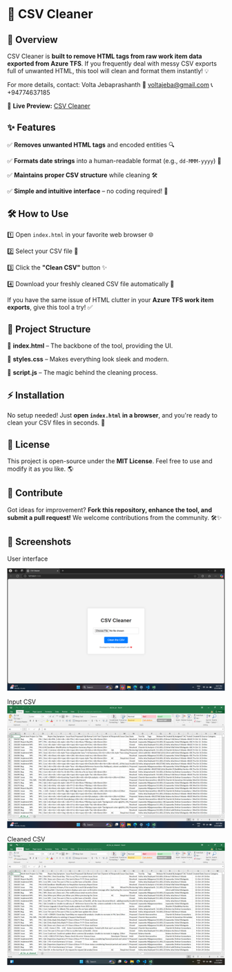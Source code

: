 # 🚀 CSV Cleaner

## 🌟 Overview

CSV Cleaner is **built to remove HTML tags from raw work item data exported from Azure TFS**. If you frequently deal with messy CSV exports full of unwanted HTML, this tool will clean and format them instantly! 💡

For more details, contact:
Volta Jebaprashanth
📧 voltajeba@gmail.com
📞 +94774637185

🔗 **Live Preview:** [CSV Cleaner](https://voltajebaprashanth97.github.io/CSV_Cleaner/)

## ✨ Features

✅ **Removes unwanted HTML tags** and encoded entities 🔍

✅ **Formats date strings** into a human-readable format (e.g., `dd-MMM-yyyy`) 📅

✅ **Maintains proper CSV structure** while cleaning 🛠️

✅ **Simple and intuitive interface** – no coding required! 🚀

## 🛠️ How to Use

1️⃣ Open `index.html` in your favorite web browser 🌐

2️⃣ Select your CSV file 📂

3️⃣ Click the **"Clean CSV"** button ✨

4️⃣ Download your freshly cleaned CSV file automatically 🎉

If you have the same issue of HTML clutter in your **Azure TFS work item exports**, give this tool a try! ✅

## 📂 Project Structure

📌 **index.html** – The backbone of the tool, providing the UI.

📌 **styles.css** – Makes everything look sleek and modern.

📌 **script.js** – The magic behind the cleaning process.

## ⚡ Installation

No setup needed! Just **open `index.html` in a browser**, and you're ready to clean your CSV files in seconds. 🚀

## 📜 License

This project is open-source under the **MIT License**. Feel free to use and modify it as you like. 🌎

## 🤝 Contribute

Got ideas for improvement? **Fork this repository, enhance the tool, and submit a pull request!** We welcome contributions from the community. 🛠️✨

## 🤝 Screenshots
User interface

![Screenshot Description](screenshots/Screenshot1.png)

Input CSV
![Screenshot Description](screenshots/Screenshot2.png)

Cleaned CSV
![Screenshot Description](screenshots/Screenshot3.png)
